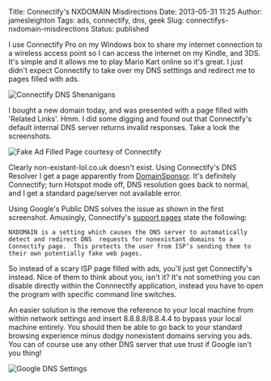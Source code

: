 Title: Connectify's NXDOMAIN Misdirections
Date: 2013-05-31 11:25
Author: jamesleighton
Tags: ads, connectify, dns, geek
Slug: connectifys-nxdomain-misdirections
Status: published

I use Connectify Pro on my Windows box to share my internet connection to a wireless access point so I can access the internet on my Kindle, and 3DS. It's simple and it allows me to play Mario Kart online so it's great. I just didn't expect Connectify to take over my DNS setttings and redirect me to pages filled with ads.

![Connectify DNS Shenanigans](/images/this-should-fail.PNG)

I bought a new domain today, and was presented with a page filled with 'Related Links'. Hmm. I did some digging and found out that Connectify's default internal DNS server returns invalid responses. Take a look the screenshots.

![Fake Ad Filled Page courtesy of Connectify](/images/nxdomain-page.PNG)

Clearly non-existant-lol.co.uk doesn't exist. Using Connectify's DNS Resolver I get a page apparently from [DomainSponsor](http://cdn.dsultra.com/t/ds_legal.html). It's definitely Connectify; turn Hotspot mode off, DNS resolution goes back to normal, and I get a standard page/server not available error.

Using Google's Public DNS solves the issue as shown in the first screenshot. Amusingly, Connectify's [support pages](http://support.connectify.me/entries/20338992-Connectify-Hotspot-Command-Line-Interface-Syntax) state the following:

<div class="highlight">

    NXDOMAIN is a setting which causes the DNS server to automatically detect and redirect DNS  requests for nonexistant domains to a Connectify page.  This protects the user from ISP’s sending them to their own potentially fake web pages.

</div>

So instead of a scary ISP page filled with ads, you'll just get Connectify's instead. Nice of them to think about you, isn't it? It's not something you can disable directly within the Connnectify application, instead you have to open the program with specific command line switches.

An easier solution is the remove the reference to your local machine from within network settings and insert 8.8.8.8/8.8.4.4 to bypass your local machine entirely. You should then be able to go back to your standard browsing experience minus dodgy nonexistent domains serving you ads. You can of course use any other DNS server that use trust if Google isn't you thing!

![Google DNS Settings](/images/default-dns-settings.png)
